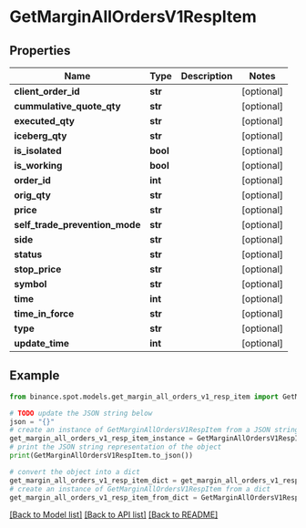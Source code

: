 # GetMarginAllOrdersV1RespItem


## Properties

Name | Type | Description | Notes
------------ | ------------- | ------------- | -------------
**client_order_id** | **str** |  | [optional] 
**cummulative_quote_qty** | **str** |  | [optional] 
**executed_qty** | **str** |  | [optional] 
**iceberg_qty** | **str** |  | [optional] 
**is_isolated** | **bool** |  | [optional] 
**is_working** | **bool** |  | [optional] 
**order_id** | **int** |  | [optional] 
**orig_qty** | **str** |  | [optional] 
**price** | **str** |  | [optional] 
**self_trade_prevention_mode** | **str** |  | [optional] 
**side** | **str** |  | [optional] 
**status** | **str** |  | [optional] 
**stop_price** | **str** |  | [optional] 
**symbol** | **str** |  | [optional] 
**time** | **int** |  | [optional] 
**time_in_force** | **str** |  | [optional] 
**type** | **str** |  | [optional] 
**update_time** | **int** |  | [optional] 

## Example

```python
from binance.spot.models.get_margin_all_orders_v1_resp_item import GetMarginAllOrdersV1RespItem

# TODO update the JSON string below
json = "{}"
# create an instance of GetMarginAllOrdersV1RespItem from a JSON string
get_margin_all_orders_v1_resp_item_instance = GetMarginAllOrdersV1RespItem.from_json(json)
# print the JSON string representation of the object
print(GetMarginAllOrdersV1RespItem.to_json())

# convert the object into a dict
get_margin_all_orders_v1_resp_item_dict = get_margin_all_orders_v1_resp_item_instance.to_dict()
# create an instance of GetMarginAllOrdersV1RespItem from a dict
get_margin_all_orders_v1_resp_item_from_dict = GetMarginAllOrdersV1RespItem.from_dict(get_margin_all_orders_v1_resp_item_dict)
```
[[Back to Model list]](../README.md#documentation-for-models) [[Back to API list]](../README.md#documentation-for-api-endpoints) [[Back to README]](../README.md)


